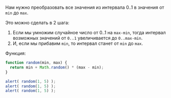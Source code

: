 Нам нужно преобразовать все значения из интервала 0..1 в значения от `min` до `max`.

Это можно сделать в 2 шага:

1. Если мы умножим случайное число от 0..1 на `max-min`, тогда интервал возможных значений от `0..1` увеличивается до `0..max-min`.
2. И, если мы прибавим `min`, то интервал станет от `min` до `max`.

Функция:

```js run
function random(min, max) {
  return min + Math.random() * (max - min);
}

alert( random(1, 5) ); 
alert( random(1, 5) ); 
alert( random(1, 5) ); 
```

